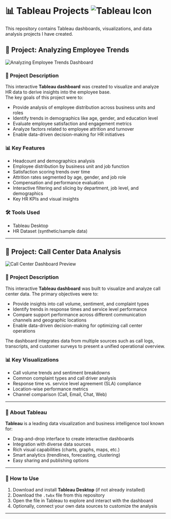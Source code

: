 # 📊 Tableau Projects ![Tableau Icon](https://img.icons8.com/color/48/000000/tableau-software.png)

This repository contains Tableau dashboards, visualizations, and data analysis projects I have created.

## 📁 Project: Analyzing Employee Trends

![Analyzing Employee Trends Dashboard](Analyzing%20Employee%20Trends%20Dashboard.png)

### 📌 Project Description

This interactive **Tableau dashboard** was created to visualize and analyze HR data to derive insights into the employee base.  
The key goals of this project were to:

- Provide analysis of employee distribution across business units and roles  
- Identify trends in demographics like age, gender, and education level  
- Evaluate employee satisfaction and engagement metrics  
- Analyze factors related to employee attrition and turnover  
- Enable data-driven decision-making for HR initiatives  

### 📊 Key Features

- Headcount and demographics analysis  
- Employee distribution by business unit and job function  
- Satisfaction scoring trends over time  
- Attrition rates segmented by age, gender, and job role  
- Compensation and performance evaluation  
- Interactive filtering and slicing by department, job level, and demographics  
- Key HR KPIs and visual insights  




### 🛠 Tools Used

- Tableau Desktop  
- HR Dataset (synthetic/sample data)  

---

## 📁 Project: Call Center Data Analysis

![Call Center Dashboard Preview](Callcenter%20Data%20Analysis.png)


### 📌 Project Description

This interactive **Tableau dashboard** was built to visualize and analyze call center data. The primary objectives were to:

- Provide insights into call volume, sentiment, and complaint types  
- Identify trends in response times and service level performance  
- Compare support performance across different communication channels and geographic locations  
- Enable data-driven decision-making for optimizing call center operations  

The dashboard integrates data from multiple sources such as call logs, transcripts, and customer surveys to present a unified operational overview.

### 📊 Key Visualizations

- Call volume trends and sentiment breakdowns  
- Common complaint types and call driver analysis  
- Response time vs. service level agreement (SLA) compliance  
- Location-wise performance metrics  
- Channel comparison (Call, Email, Chat, Web)

---



### 📌 About Tableau

**Tableau** is a leading data visualization and business intelligence tool known for:

- Drag-and-drop interface to create interactive dashboards  
- Integration with diverse data sources  
- Rich visual capabilities (charts, graphs, maps, etc.)  
- Smart analytics (trendlines, forecasting, clustering)  
- Easy sharing and publishing options  

---

### 🧭 How to Use

1. Download and install **Tableau Desktop** (if not already installed)  
2. Download the `.twbx` file from this repository  
3. Open the file in Tableau to explore and interact with the dashboard  
4. Optionally, connect your own data sources to customize the analysis  

---




